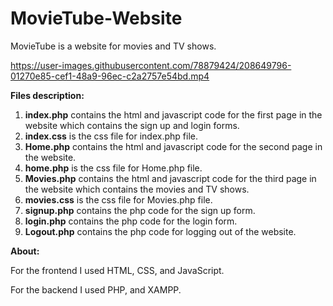 # MovieTube-Website
MovieTube is a website for movies and TV shows.


https://user-images.githubusercontent.com/78879424/208649796-01270e85-cef1-48a9-96ec-c2a2757e54bd.mp4


**Files description:**
1) **index.php** contains the html and javascript code for the first page in the website which contains the sign up and login forms.
2) **index.css** is the css file for index.php file.
3) **Home.php** contains the html and javascript code for the second page in the website.
4) **home.php** is the css file for Home.php file.
5) **Movies.php** contains the html and javascript code for the third page in the website which contains the movies and TV shows.
6) **movies.css** is the css file for Movies.php file.
7) **signup.php** contains the php code for the sign up form.
8) **login.php** contains the php code for the login form.
9) **Logout.php** contains the php code for logging out of the website.

**About:**


For the frontend I used HTML, CSS, and JavaScript.


For the backend I used PHP, and XAMPP.
